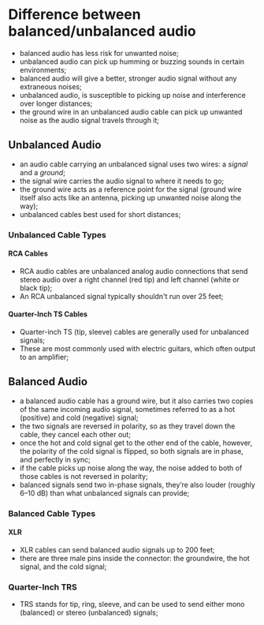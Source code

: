 # Difference between balanced/unbalanced audio

- balanced audio has less risk for unwanted noise; 
- unbalanced audio can pick up humming or buzzing sounds in certain environments;
- balanced audio will give a better, stronger audio signal without any extraneous noises; 
- unbalanced audio, is susceptible to picking up noise and interference over longer distances; 
- the ground wire in an unbalanced audio cable can pick up unwanted noise as the audio signal travels through it;

## Unbalanced Audio

- an audio cable carrying an unbalanced signal uses two wires: a _signal_ and a _ground_;
- the signal wire carries the audio signal to where it needs to go; 
- the ground wire acts as a reference point for the signal (ground wire itself also acts like an antenna, picking up unwanted noise along the way);
- unbalanced cables best used for short distances;

### Unbalanced Cable Types

#### RCA Cables

- RCA audio cables are unbalanced analog audio connections that send stereo audio over a right channel (red tip) and left channel (white or black tip); 
- An RCA unbalanced signal typically shouldn't run over 25 feet;

#### Quarter-Inch TS Cables

- Quarter-inch TS (tip, sleeve) cables are generally used for unbalanced signals; 
- These are most commonly used with electric guitars, which often output to an amplifier; 

## Balanced Audio

- a balanced audio cable has a ground wire, but it also carries two copies of the same incoming audio signal, sometimes referred to as a hot (positive) and cold (negative) signal;
- the two signals are reversed in polarity, so as they travel down the cable, they cancel each other out;
- once the hot and cold signal get to the other end of the cable, however, the polarity of the cold signal is flipped, so both signals are in phase, and perfectly in sync;
- if the cable picks up noise along the way, the noise added to both of those cables is not reversed in polarity;
- balanced signals send two in-phase signals, they’re also louder (roughly 6–10 dB) than what unbalanced signals can provide;

### Balanced Cable Types

#### XLR

- XLR cables can send balanced audio signals up to 200 feet; 
- there are three male pins inside the connector: the groundwire, the hot signal, and the cold signal;

### Quarter-Inch TRS

- TRS stands for tip, ring, sleeve, and can be used to send either mono (balanced) or stereo (unbalanced) signals;